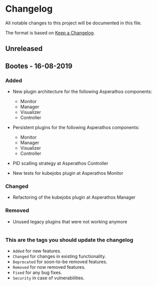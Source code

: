 
# Changelog

All notable changes to this project will be documented in this file.

The format is based on [Keep a Changelog](https://keepachangelog.com/en/1.0.0/).

## Unreleased

## Bootes - 16-08-2019
### Added
- New plugin architecture for the following Asperathos components:
   - Monitor
   - Manager
   - Visualizer
   - Controller
- Persistent plugins for the following Asperathos components:
   - Monitor
   - Manager
   - Visualizer
   - Controller
- PID scalling strategy at Asperathos Controller 

- New tests for kubejobs plugin at Asperathos Monitor

### Changed
- Refactoring of the kubejobs plugin at Asperathos Manager

###  Removed
- Unused legacy plugins that were not working anymore

#
### This are the tags you should update the changelog
-   `Added` for new features.
-   `Changed` for changes in existing functionality.
-   `Deprecated` for soon-to-be removed features.
-   `Removed` for now removed features.
-   `Fixed` for any bug fixes.
-   `Security` in case of vulnerabilities.


